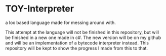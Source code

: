 # TOY-Interpreter
 a lox based language made for messing around with.
 
 This attempt at the language will not be finished in this repository, but will be finished in a new one made in c#. The new version will be on my github and will be an implementation of a bytecode interpreter instead. This repository will be kept to show the progress I made from this to that.
